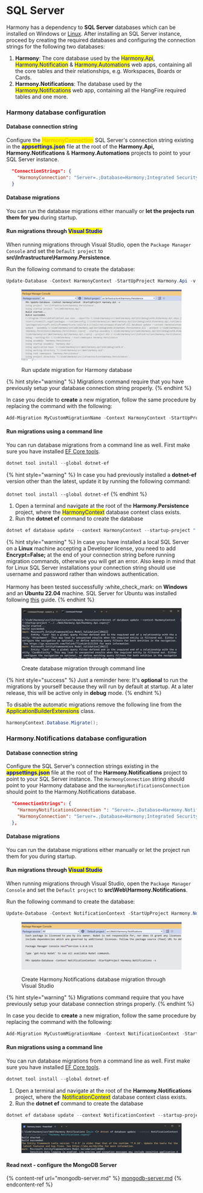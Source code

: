 # SQL Server

Harmony has a dependency to **SQL Server** databases which can be installed on Windows or [Linux](https://learn.microsoft.com/en-us/sql/linux/sql-server-linux-setup?view=sql-server-ver16#supportedplatforms). After installing an SQL Server instance, proceed by creating the required databases and configuring the connection strings for the following two databases:

1. **Harmony**: The core database used by the <mark style="color:blue;">Harmony.Api</mark>, <mark style="color:blue;">Harmony.Notification</mark> & <mark style="color:blue;">Harmony.Automations</mark> web apps, containing all the core tables and their relationships, e.g. Workspaces, Boards or Cards.
2. **Harmony.Notifications**: The database used by the <mark style="color:blue;">Harmony.Notifications</mark> web app, containing all the HangFire required tables and one more.

### Harmony database configuration

#### Database connection string

Configure the <mark style="color:orange;">HarmonyConnection</mark> SQL Server's connection string existing in the <mark style="color:blue;">**appsettings.json**</mark> file at the root of the **Harmony.Api, Harmony.Notifications** & **Harmony.Automations** projects to point to your SQL Server instance.

```json
  "ConnectionStrings": {
    "HarmonyConnection": "Server=.;Database=Harmony;Integrated Security=True;TrustServerCertificate=True"
  }
```

#### Database migrations

You can run the database migrations either manually or **let the projects run them for you** during startup.

#### Run migrations through <mark style="color:blue;">Visual Studio</mark>

When running migrations through Visual Studio, open the `Package Manager Console` and set the `Default project` to **src\Infrastructure\Harmony.Persistence**.

Run the following command to create the database:

```powershell
Update-Database -Context HarmonyContext -StartUpProject Harmony.Api -v
```

<figure><img src="../../../.gitbook/assets/visual-studio-migrations-update-database.png" alt=""><figcaption><p>Run update migration for Harmony database</p></figcaption></figure>

{% hint style="warning" %}
Migrations command require that you have previously setup your database connection string properly.
{% endhint %}

In case you decide to **create** a new migration, follow the same procedure by replacing the command with the following:

```powershell
Add-Migration MyCustomMigrationName -Context HarmonyContext -StartUpProject Harmony.Api -v// Some code
```

#### Run migrations using a command line

You can run database migrations from a command line as well. First make sure you have installed [EF Core tools](https://learn.microsoft.com/en-us/ef/core/cli/dotnet).

```powershell
dotnet tool install --global dotnet-ef
```

{% hint style="warning" %}
In case you had previously installed a **dotnet-ef** version other than the latest, update it by running the following command:\
\
`dotnet tool install --global dotnet-ef`
{% endhint %}

1. Open a terminal and navigate at the root of the **Harmony.Persistence** project, where the <mark style="color:blue;">HarmonyContext</mark> database context class exists.
2. Run the **dotnet ef** command to create the database

```powershell
dotnet ef database update --context HarmonyContext --startup-project "../../Web/Harmony.Api/Harmony.Api.csproj"
```

{% hint style="warning" %}
In case you have installed a local SQL Server on a **Linux** machine accepting a Developer license, you need to add **Encrypt=False;** at the end of your connection string before running migration commands, otherwise you will get an error. Also keep in mind that for Linux SQL Server installations your connection string should use username and password rather than windows authentication.\
\
Harmony has been tested successfully :white\_check\_mark: on **Windows** and an **Ubuntu 22.04** machine. SQL Server for Ubuntu was installed following [this](https://learn.microsoft.com/en-us/sql/linux/quickstart-install-connect-ubuntu?view=sql-server-ver16\&tabs=ubuntu2204) guide.
{% endhint %}

<figure><img src="../../../.gitbook/assets/command-line-update-database.png.png" alt=""><figcaption><p>Create database migration through command line</p></figcaption></figure>

{% hint style="success" %}
Just a reminder here: It's **optional** to run the migrations by yourself because they will run by default at startup. At a later release, this will be active only in **debug** mode.
{% endhint %}

To disable the automatic migrations remove the following line from the <mark style="color:blue;">ApplicationBuilderExtensions</mark> class.

```csharp
harmonyContext.Database.Migrate();
```

### Harmony.Notifications database configuration

#### Database connection string

Configure the SQL Server's connection strings existing in the <mark style="color:blue;">**appsettings.json**</mark> file at the root of the **Harmony.Notifications** project to point to your SQL Server instance. The `HarmonyConnection` string should point to your Harmony database and the `HarmonyNotificationsConnection` should point to the Harmony.Notifications database.

```json
  "ConnectionStrings": {
    "HarmonyNotificationsConnection ": "Server=.;Database=Harmony.Notifications;Integrated Security=True;TrustServerCertificate=True",
    "HarmonyConnection": "Server=.;Database=Harmony;Integrated Security=True;TrustServerCertificate=True"
  },
```

#### Database migrations

You can run the database migrations either manually or let the project run them for you during startup.

#### Run migrations through <mark style="color:blue;">Visual Studio</mark>

When running migrations through Visual Studio, open the `Package Manager Console` and set the `Default project` to **src\Web\Harmony.Notifications**.

Run the following command to create the database:

```powershell
Update-Database -Context NotificationContext -StartUpProject Harmony.Notifications -v
```

<figure><img src="../../../.gitbook/assets/harmony-notifications-migration-update.png" alt=""><figcaption><p>Create Harmony.Notifications database migration through Visual Studio</p></figcaption></figure>

{% hint style="warning" %}
Migrations command require that you have previously setup your database connection strings properly.
{% endhint %}

In case you decide to **create** a new migration, follow the same procedure by replacing the command with the following:

```powershell
Add-Migration MyCustomMigrationName -Context NotificationContext -StartUpProject Harmony.Notifications -v
```

#### Run migrations using a command line

You can run database migrations from a command line as well. First make sure you have installed [EF Core tools](https://learn.microsoft.com/en-us/ef/core/cli/dotnet).

```powershell
dotnet tool install --global dotnet-ef
```

1. Open a terminal and navigate at the root of the **Harmony.Notifications** project, where the <mark style="color:blue;">NotificationContext</mark> database context class exists.
2. Run the **dotnet ef** command to create the database

```powershell
dotnet ef database update --context NotificationContext --startup-project "Harmony.Notifications.csproj"
```

<figure><img src="../../../.gitbook/assets/harmony-notifications-migration-update-terminal.png" alt=""><figcaption></figcaption></figure>

#### Read next - configure the MongoDB Server

{% content-ref url="mongodb-server.md" %}
[mongodb-server.md](mongodb-server.md)
{% endcontent-ref %}
